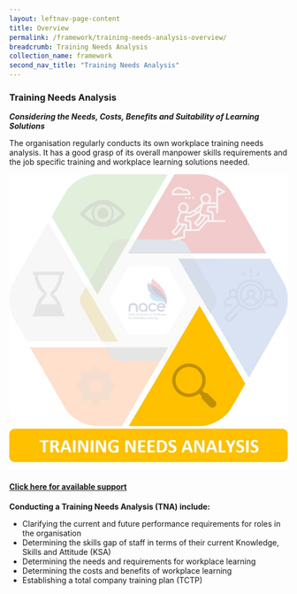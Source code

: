 ```yaml
---
layout: leftnav-page-content
title: Overview
permalink: /framework/training-needs-analysis-overview/
breadcrumb: Training Needs Analysis
collection_name: framework
second_nav_title: "Training Needs Analysis"
---
```




### **Training Needs Analysis**
***Considering the Needs, Costs, Benefits and Suitability of Learning Solutions***

The organisation regularly conducts its own workplace training needs analysis. 
It has a good grasp of its overall manpower skills requirements and the job specific training and workplace learning solutions needed.

<div class="row">
    <div class="col is-6">
		<figure style="margin:0;">
			<img src="/images/framework-icon/tna-icon.jpg" alt="Training"/>
			<a href="https://www.workplacelearning.gov.sg/framework/training-needs-analysis-support/" target="_blank"> <h4>Click here for available support</h4></a>
			<figcaption class="has-text-weight-bold" style="color:#D2A00A"> </figcaption>
		</figure>
	</div>
	<div class="col is-6">
        <p>	
		<b>Conducting a Training Needs Analysis (TNA) include:</b>
            <ul>
                <li>Clarifying the current and future performance requirements for roles in the organisation</li>
                <li>Determining the skills gap of staff in terms of their current Knowledge, Skills and Attitude (KSA)</li>
		<li>Determining the needs and requirements for workplace learning</li>
                <li>Determining the costs and benefits of workplace learning</li>
		<li>Establishing a total company training plan (TCTP)</li>    		    
            </ul>
		</p>
	</div>
</div>
